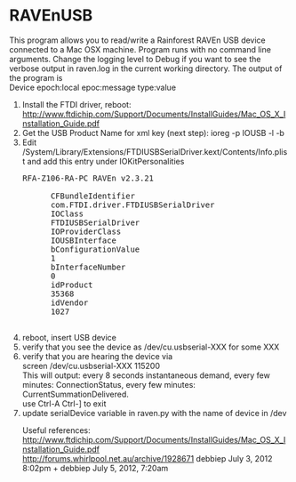 RAVEnUSB
========
This program allows you to read/write a Rainforest RAVEn USB device connected
to a Mac OSX machine.  Program runs with no command line arguments. Change the
logging level to Debug if you want to see the verbose output in raven.log in
the current working directory.  The output of the program is
<br>Device epoch:local epoc:message type:value
<br>

<ol><li>Install the FTDI driver, reboot:
<a
href="http://www.ftdichip.com/Support/Documents/InstallGuides/Mac_OS_X_Installation_Guide.pdf">http://www.ftdichip.com/Support/Documents/InstallGuides/Mac_OS_X_Installation_Guide.pdf</a>
</li><li>Get the USB Product Name for xml key (next step): ioreg -p IOUSB -l -b
</li><li> Edit
/System/Library/Extensions/FTDIUSBSerialDriver.kext/Contents/Info.plist
and add this entry under <key>IOKitPersonalities</key>
<pre>
<key>RFA-Z106-RA-PC RAVEn v2.3.21</key>
<dict>
      <key>CFBundleIdentifier</key>
      <string>com.FTDI.driver.FTDIUSBSerialDriver</string>
      <key>IOClass</key>
      <string>FTDIUSBSerialDriver</string>
      <key>IOProviderClass</key>
      <string>IOUSBInterface</string>
      <key>bConfigurationValue</key>
      <integer>1</integer>
      <key>bInterfaceNumber</key>
      <integer>0</integer>
      <key>idProduct</key>
      <integer>35368</integer>
      <key>idVendor</key>
      <integer>1027</integer>
</dict>
</pre>
</li><li> reboot, insert USB device
</li><li> verify that you see the device as /dev/cu.usbserial-XXX 
for some XXX
</li><li> verify that you are hearing the device via 
<br>
screen /dev/cu.usbserial-XXX 115200
<br>
This will output: every 8 seconds instantaneous demand, 
every few minutes: ConnectionStatus, 
every few minutes: CurrentSummationDelivered.
<br>
use Ctrl-A Ctrl-] to exit
</li><li>update serialDevice variable in raven.py with the name of device in /dev
</li></ul>

Useful references:
<br>
<a
href="http://www.ftdichip.com/Support/Documents/InstallGuides/Mac_OS_X_Installation_Guide.pdf">http://www.ftdichip.com/Support/Documents/InstallGuides/Mac_OS_X_Installation_Guide.pdf</a>
<br><a
href="http://forums.whirlpool.net.au/archive/1928671">http://forums.whirlpool.net.au/archive/1928671</a>
debbiep July 3, 2012 8:02pm + debbiep July 5, 2012, 7:20am


